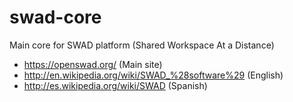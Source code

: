 swad-core
=========

Main core for SWAD platform (Shared Workspace At a Distance)

- https://openswad.org/ (Main site)
- http://en.wikipedia.org/wiki/SWAD_%28software%29 (English)
- http://es.wikipedia.org/wiki/SWAD (Spanish)
